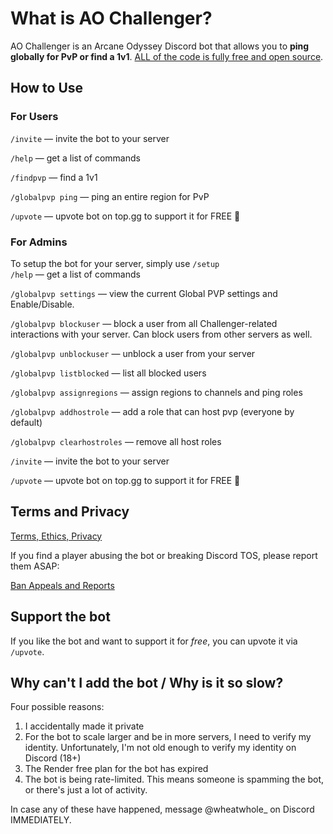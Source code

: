 # What is AO Challenger?

AO Challenger is an Arcane Odyssey Discord bot that allows you to **ping globally for PvP or find a 1v1**. [ALL of the code is fully free and open source](https://github.com/ciabidev/AO-Challenger).

## How to Use

### For Users
`/invite` — invite the bot to your server

`/help` — get a list of commands

`/findpvp` — find a 1v1

`/globalpvp ping` — ping an entire region for PvP

`/upvote` — upvote bot on top.gg to support it for FREE 💖 

### For Admins

To setup the bot for your server, simply use `/setup`  
`/help` — get a list of commands 

`/globalpvp settings` — view the current Global PVP settings and Enable/Disable.

`/globalpvp blockuser` — block a user from all Challenger-related interactions with your server. Can block users from other servers as well.

`/globalpvp unblockuser` — unblock a user from your server

`/globalpvp listblocked` — list all blocked users

`/globalpvp assignregions` — assign regions to channels and ping roles

`/globalpvp addhostrole` — add a role that can host pvp (everyone by default)

`/globalpvp clearhostroles` — remove all host roles

`/invite` — invite the bot to your server

`/upvote` — upvote bot on top.gg to support it for FREE 💖

## Terms and Privacy

[Terms, Ethics, Privacy](https://github.com/ciabidev/AO-Challenger/blob/main/TERMS.md)

If you find a player abusing the bot or breaking Discord TOS, please report them ASAP:

[Ban Appeals and Reports](https://tally.so/forms/r/3X6yqV)

## Support the bot
If you like the bot and want to support it for *free*, you can upvote it via `/upvote`.

## Why can't I add the bot / Why is it so slow?

Four possible reasons:
1. I accidentally made it private  
2. For the bot to scale larger and be in more servers, I need to verify my identity. Unfortunately, I'm not old enough to verify my identity on Discord (18+)
3. The Render free plan for the bot has expired
4. The bot is being rate-limited. This means someone is spamming the bot, or there's just a lot of activity.

In case any of these have happened, message @wheatwhole_ on Discord IMMEDIATELY.
